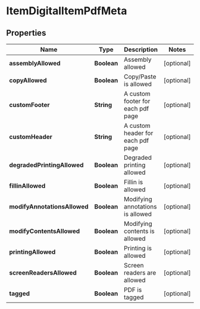 
# ItemDigitalItemPdfMeta

## Properties
Name | Type | Description | Notes
------------ | ------------- | ------------- | -------------
**assemblyAllowed** | **Boolean** | Assembly allowed |  [optional]
**copyAllowed** | **Boolean** | Copy/Paste is allowed |  [optional]
**customFooter** | **String** | A custom footer for each pdf page |  [optional]
**customHeader** | **String** | A custom header for each pdf page |  [optional]
**degradedPrintingAllowed** | **Boolean** | Degraded printing allowed |  [optional]
**fillinAllowed** | **Boolean** | Fillin is allowed |  [optional]
**modifyAnnotationsAllowed** | **Boolean** | Modifying annotations is allowed |  [optional]
**modifyContentsAllowed** | **Boolean** | Modifying contents is allowed |  [optional]
**printingAllowed** | **Boolean** | Printing is allowed |  [optional]
**screenReadersAllowed** | **Boolean** | Screen readers are allowed |  [optional]
**tagged** | **Boolean** | PDF is tagged |  [optional]



